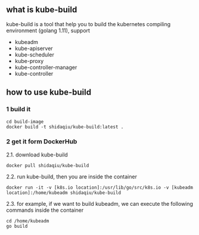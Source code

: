 ## what is kube-build

kube-build is a tool that help you to build the kubernetes compiling environment (golang 1.11), support

- kubeadm
- kube-apiserver
- kube-scheduler
- kube-proxy
- kube-controller-manager
- kube-controller


## how to use kube-build

### 1 build it

```
cd build-image
docker build -t shidaqiu/kube-build:latest .
```

### 2 get it form DockerHub

2.1. download kube-build

```
docker pull shidaqiu/kube-build
```

2.2. run kube-build, then you are inside the container

```
docker run -it -v [k8s.io location]:/usr/lib/go/src/k8s.io -v [kubeadm location]:/home/kubeadm shidaqiu/kube-build
```

2.3. for example, if we want to build kubeadm, we can execute the following commands inside the container

```
cd /home/kubeadm
go build
```

